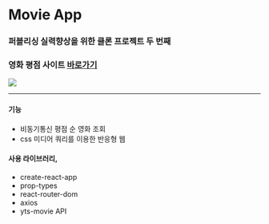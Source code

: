 # Movie App
### 퍼블리싱 실력향상을 위한 클론 프로젝트 두 번째
### 영화 평점 사이트 [바로가기](https://kwonh11.github.io/movie-clone)

![](http://kwonh111.ivyro.net/sourceImages/mobile.png)


--- 
#### 기능 

- 비동기통신 평점 순 영화 조회
- css 미디어 쿼리를 이용한 반응형 웹

#### 사용 라이브러리, 
- create-react-app
- prop-types
- react-router-dom
- axios
- yts-movie API
